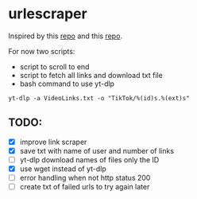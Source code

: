 # urlescraper

Inspired by this [repo](https://github.com/Dinoosauro/node-tiktok-to-ytdlp/tree/main) and this [repo](https://github.com/Dinoosauro/tiktok-to-ytdlp).

For now two scripts:
- script to scroll to end
- script to fetch all links and download txt file
- bash command to use yt-dlp

```
yt-dlp -a VideoLinks.txt -o "TikTok/%(id)s.%(ext)s"
```

## TODO:
- [x] improve link scraper
- [x] save txt with name of user and number of links
- [ ] yt-dlp download names of files only the ID
- [x] use wget instead of yt-dlp
- [ ] error handling when not http status 200
- [ ] create txt of failed urls to try again later
